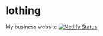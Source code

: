 # lothing
My business website
[![Netlify Status](https://api.netlify.com/api/v1/badges/97e37e7e-35cd-49df-92d8-fef8ec0e11ce/deploy-status)](https://app.netlify.com/sites/pensive-banach-96a29a/deploys)
